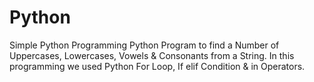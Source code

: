 # Python
Simple Python Programming
Python Program to find a Number of Uppercases, Lowercases, Vowels & Consonants from a String.
In this programming we used Python For Loop, If elif Condition & in Operators.
